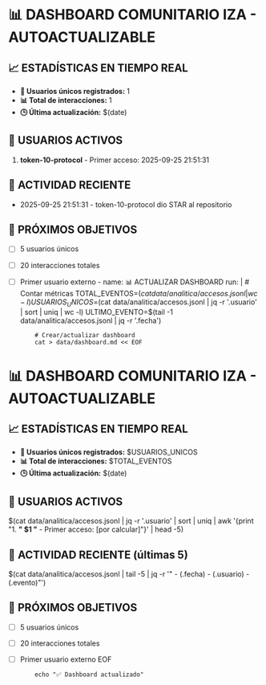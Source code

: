 # 📊 DASHBOARD COMUNITARIO IZA - AUTOACTUALIZABLE

## 📈 ESTADÍSTICAS EN TIEMPO REAL
- **👥 Usuarios únicos registrados:** 1
- **📊 Total de interacciones:** 1
- **🕒 Última actualización:** $(date)

## 👤 USUARIOS ACTIVOS
1. **token-10-protocol** - Primer acceso: 2025-09-25 21:51:31

## 📅 ACTIVIDAD RECIENTE
- 2025-09-25 21:51:31 - token-10-protocol dio STAR al repositorio

## 🎯 PRÓXIMOS OBJETIVOS
- [ ] 5 usuarios únicos
- [ ] 20 interacciones totales
- [ ] Primer usuario externo
      - name: 📊 ACTUALIZAR DASHBOARD
        run: |
          # Contar métricas
          TOTAL_EVENTOS=$(cat data/analitica/accesos.jsonl | wc -l)
          USUARIOS_UNICOS=$(cat data/analitica/accesos.jsonl | jq -r '.usuario' | sort | uniq | wc -l)
          ULTIMO_EVENTO=$(tail -1 data/analitica/accesos.jsonl | jq -r '.fecha')
          
          # Crear/actualizar dashboard
          cat > data/dashboard.md << EOF
# 📊 DASHBOARD COMUNITARIO IZA - AUTOACTUALIZABLE

## 📈 ESTADÍSTICAS EN TIEMPO REAL
- **👥 Usuarios únicos registrados:** $USUARIOS_UNICOS
- **📊 Total de interacciones:** $TOTAL_EVENTOS
- **🕒 Última actualización:** $(date)

## 👤 USUARIOS ACTIVOS
$(cat data/analitica/accesos.jsonl | jq -r '.usuario' | sort | uniq | awk '{print "1. **" $1 "** - Primer acceso: [por calcular]"}' | head -5)

## 📅 ACTIVIDAD RECIENTE (últimas 5)
$(cat data/analitica/accesos.jsonl | tail -5 | jq -r '" - \(.fecha) - \(.usuario) - \(.evento)"')

## 🎯 PRÓXIMOS OBJETIVOS
- [ ] 5 usuarios únicos
- [ ] 20 interacciones totales  
- [ ] Primer usuario externo
EOF
          
          echo "✅ Dashboard actualizado"
